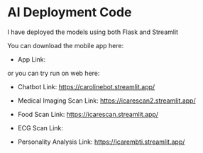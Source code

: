 # AI Deployment Code
I have deployed the models using both Flask and Streamlit

You can download the mobile app here: 
- App Link: 

or you can try run on web here:

- Chatbot Link: https://carolinebot.streamlit.app/

- Medical Imaging Scan Link: https://icarescan2.streamlit.app/

- Food Scan Link: https://icarescan.streamlit.app/

- ECG Scan Link: 

- Personality Analysis Link: https://icarembti.streamlit.app/
